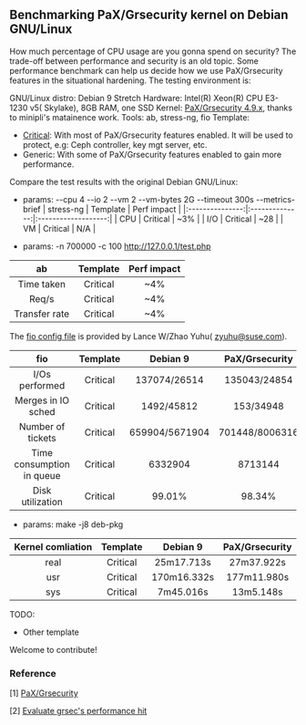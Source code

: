## Benchmarking PaX/Grsecurity kernel on Debian GNU/Linux

How much percentage of CPU usage are you gonna spend on security? The trade-off between performance and security is an old topic. Some performance benchmark can help us decide how we use PaX/Grsecurity features in the situational hardening. The testing environment is:

GNU/Linux distro: Debian 9 Stretch
Hardware: Intel(R) Xeon(R) CPU E3-1230 v5( Skylake), 8GB RAM, one SSD
Kernel: [PaX/Grsecurity 4.9.x](https://github.com/minipli/linux-unofficial_grsec), thanks to minipli's matainence work.
Tools: ab, stress-ng, fio
Template:
  * [Critical](https://github.com/hardenedlinux/hardenedlinux_profiles/blob/master/debian/config-4.9-grsec-critical.template): With most of PaX/Grsecurity features enabled. It will be used to protect, e.g: Ceph controller, key mgt server, etc.
  * Generic: With some of PaX/Grsecurity features enabled to gain more performance.

Compare the test results with the original Debian GNU/Linux:

* params: --cpu 4 --io 2 --vm 2 --vm-bytes 2G --timeout 300s --metrics-brief
| stress-ng       | Template       | Perf impact         |
|:---------------:|:--------------:|:-------------------:|
| CPU          	  | Critical       | ~3%                 |
| I/O             | Critical       | ~28                 |
| VM              | Critical       | N/A                 |

* params: -n 700000 -c 100 http://127.0.0.1/test.php

| ab              | Template       | Perf impact         |
|:---------------:|:--------------:|:-------------------:|
| Time taken      | Critical       | ~4%                 |
| Req/s           | Critical       | ~4%                 |
| Transfer rate   | Critical       | ~4%                 |


The [fio config file](https://github.com/hardenedlinux/hardenedlinux_profiles/blob/master/qa_test/fio-async.job) is provided by Lance W/Zhao Yuhu( zyuhu@suse.com).

| fio                       | Template       | Debian 9       | PaX/Grsecurity |
|:-------------------------:|:--------------:|:--------------:|:--------------:|
| I/Os performed            | Critical       | 137074/26514   | 135043/24854   |
| Merges in IO sched        | Critical       | 1492/45812     | 153/34948      |
| Number of tickets         | Critical       | 659904/5671904 | 701448/8006316 |
| Time consumption in queue | Critical       | 6332904        | 8713144        |
| Disk utilization          | Critical       | 99.01%         | 98.34%


* params: make -j8 deb-pkg

| Kernel comliation | Template       | Debian 9    | PaX/Grsecurity |
|:-----------------:|:--------------:|:-----------:|:---------------:|
| real              | Critical       | 25m17.713s  | 27m37.922s     |
| usr               | Critical       | 170m16.332s | 177m11.980s    |
| sys               | Critical       | 7m45.016s   | 13m5.148s      |

TODO:
   * Other template

Welcome to contribute!

### Reference

[1] [PaX/Grsecurity](https://grsecurity.net/)

[2] [Evaluate grsec's performance hit](https://labs.riseup.net/code/issues/12110)

